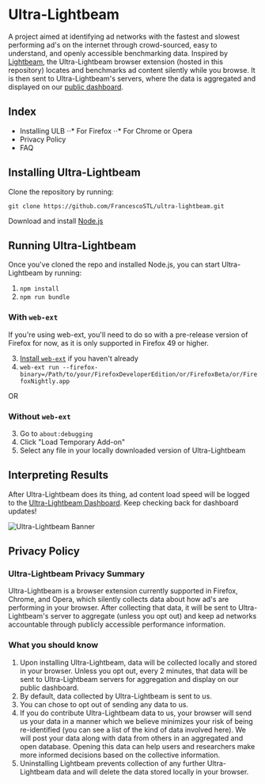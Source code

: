 # Ultra-Lightbeam
A project aimed at identifying ad networks with the fastest and slowest performing ad's on the internet through crowd-sourced, easy to understand, and openly accessible benchmarking data. Inspired by [Lightbeam](https://github.com/mozilla/lightbeam), the Ultra-Lightbeam browser extension (hosted in this repository) locates and benchmarks ad content silently while you browse. It is then sent to Ultra-Lightbeam's servers, where the data is aggregated and displayed on our [public dashboard](http://ultra-lightbeam.com/dashboard).

## Index
* Installing ULB
⋅⋅* For Firefox
⋅⋅* For Chrome or Opera
* Privacy Policy
* FAQ

## Installing Ultra-Lightbeam

Clone the repository by running:

```
git clone https://github.com/FrancescoSTL/ultra-lightbeam.git
```

Download and install [Node.js](https://nodejs.org/en/download/)

## Running Ultra-Lightbeam

Once you've cloned the repo and installed Node.js, you can start Ultra-Lightbeam by running:

1. `npm install`
2. `npm run bundle`

### With `web-ext`

If you're using web-ext, you'll need to do so with a pre-release version of Firefox for now, as it is only supported in Firefox 49 or higher.

3. [Install `web-ext`](https://github.com/mozilla/web-ext/#documentation) if
   you haven't already
4. `web-ext run --firefox-binary=/Path/to/your/FirefoxDeveloperEdition/or/FirefoxBeta/or/FirefoxNightly.app`

OR

### Without `web-ext`

3. Go to `about:debugging`
4. Click "Load Temporary Add-on"
5. Select any file in your locally downloaded version of Ultra-Lightbeam


## Interpreting Results

After Ultra-Lightbeam does its thing, ad content load speed will be logged to the [Ultra-Lightbeam Dashboard](http://ultra-lightbeam.com). Keep checking back for dashboard updates!

![Ultra-Lightbeam Banner](https://cloud.githubusercontent.com/assets/9794516/17311436/345a3c22-5800-11e6-8aec-ee0644d7023d.png)

## Privacy Policy

### Ultra-Lightbeam Privacy Summary
Ultra-Lightbeam is a browser extension currently supported in Firefox, Chrome, and Opera, which silently collects data about how ad's are performing in your browser. After collecting that data, it will be sent to Ultra-Lightbeam's server to aggregate (unless you opt out) and keep ad networks accountable through publicly accessible performance information.

### What you should know

1. Upon installing Ultra-Lightbeam, data will be collected locally and stored in your browser. Unless you opt out, every 2 minutes, that data will be sent to Ultra-Lightbeam servers for aggregation and display on our public dashboard.
2. By default, data collected by Ultra-Lightbeam is sent to us.
3. You can chose to opt out of sending any data to us.
4. If you do contribute Ultra-Lightbeam data to us, your browser will send us your data in a manner which we believe minimizes your risk of being re-identified (you can see a list of the kind of data involved here). We will post your data along with data from others in an aggregated and open database. Opening this data can help users and researchers make more informed decisions based on the collective information.
5. Uninstalling Lightbeam prevents collection of any further Ultra-Lightbeam data and will delete the data stored locally in your browser.

